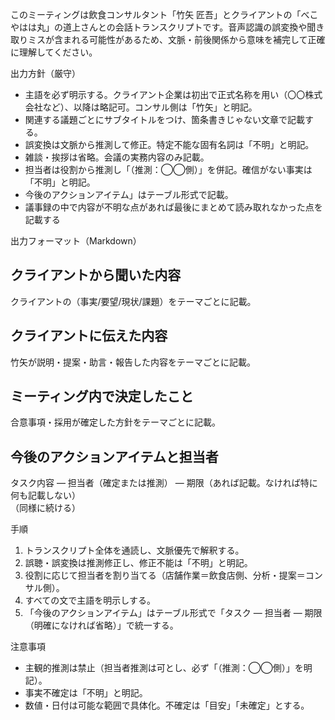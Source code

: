 このミーティングは飲食コンサルタント「竹矢 匠吾」とクライアントの「べこやはは丸」の道上さんとの会話トランスクリプトです。音声認識の誤変換や聞き取りミスが含まれる可能性があるため、文脈・前後関係から意味を補完して正確に理解してください。

出力方針（厳守）
- 主語を必ず明示する。クライアント企業は初出で正式名称を用い（〇〇株式会社など）、以降は略記可。コンサル側は「竹矢」と明記。
- 関連する議題ごとにサブタイトルをつけ、箇条書きじゃない文章で記載する。
- 誤変換は文脈から推測して修正。特定不能な固有名詞は「不明」と明記。
- 雑談・挨拶は省略。会議の実務内容のみ記載。
- 担当者は役割から推測し「（推測：◯◯側）」を併記。確信がない事実は「不明」と明記。
- 今後のアクションアイテム」はテーブル形式で記載。
- 議事録の中で内容が不明な点があれば最後にまとめて読み取れなかった点を記載する

出力フォーマット（Markdown）

## クライアントから聞いた内容
クライアントの（事実/要望/現状/課題）をテーマごとに記載。  

## クライアントに伝えた内容
竹矢が説明・提案・助言・報告した内容をテーマごとに記載。  

## ミーティング内で決定したこと
合意事項・採用が確定した方針をテーマごとに記載。  

## 今後のアクションアイテムと担当者
タスク内容 — 担当者（確定または推測） — 期限（あれば記載。なければ特に何も記載しない）  
（同様に続ける）

手順
1) トランスクリプト全体を通読し、文脈優先で解釈する。  
2) 誤聴・誤変換は推測修正し、修正不能は「不明」と明記。  
3) 役割に応じて担当者を割り当てる（店舗作業＝飲食店側、分析・提案＝コンサル側）。  
4) すべての文で主語を明示しする。  
5) 「今後のアクションアイテム」はテーブル形式で「タスク — 担当者 — 期限（明確になければ省略）」で統一する。

注意事項
- 主観的推測は禁止（担当者推測は可とし、必ず「（推測：◯◯側）」を明記）。  
- 事実不確定は「不明」と明記。  
- 数値・日付は可能な範囲で具体化。不確定は「目安」「未確定」とする。
